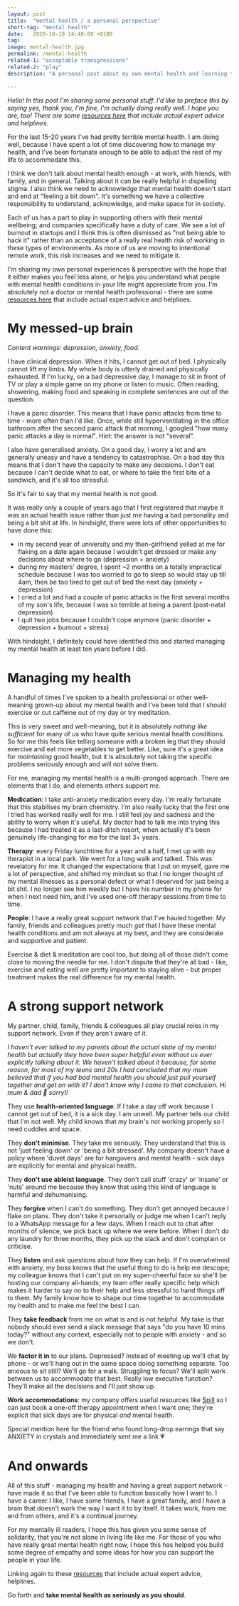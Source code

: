 ```yaml
---
layout: post
title:  "mental health / a personal perspective"
short-tag: "mental health"
date:   2020-10-10 14:40:00 +0100
tag: 
image: mental-health.jpg
permalink: /mental-health
related-1: "acceptable transgressions"
related-2: "play"
description: "A personal post about my own mental health and learning to manage it."

---
```


*Hello! In this post I'm sharing some personal stuff. I'd like to preface this by saying yes, thank you, I'm fine, I'm actually doing really well. I hope you are, too! There are some [resources here](https://sanctus.io/directory/) that include actual expert advice and helplines.*

For the last 15-20 years I've had pretty terrible mental health. I am doing well, because I have spent a lot of time discovering how to manage my health, and I've been fortunate enough to be able to adjust the rest of my life to accommodate this.

I think we don't talk about mental health enough - at work, with friends, with family, and in general. Talking about it can be really helpful in dispelling stigma. I also think we need to acknowledge that mental health doesn't start and end at "feeling a bit down". It's something we have a collective responsibility to understand, acknowledge, and make space for in society. 

Each of us has a part to play in supporting others with their mental wellbeing; and companies specifically have a duty of care. We see a lot of burnout in startups and I think this is often dismissed as "not being able to hack it" rather than an acceptance of a really real health risk of working in these types of environments. As more of us are moving to intentional remote work, this risk increases and we need to mitigate it.

I'm sharing my own personal experiences & perspective with the hope that it either makes you feel less alone, or helps you understand what people with mental health conditions in your life might appreciate from you. I'm absolutely not a doctor or mental health professional - there are some [resources here](https://sanctus.io/directory/) that include actual expert advice and helplines.

# My messed-up brain

*Content warnings: depression, anxiety, food.*

I have clinical depression. When it hits, I cannot get out of bed. I physically cannot lift my limbs. My whole body is utterly drained and physically exhausted. If I'm lucky, on a bad depressive day, I manage to sit in front of TV or play a simple game on my phone or listen to music. Often reading, showering, making food and speaking in complete sentences are out of the question.

I have a panic disorder. This means that I have panic attacks from time to time - more often than I'd like. Once, while still hyperventilating in the office bathroom after the second panic attack that morning, I googled "how many panic attacks a day is normal". Hint: the answer is not "several".

I also have generalised anxiety. On a good day, I worry a lot and am generally uneasy and have a tendency to catastrophise. On a bad day this means that I don't have the capacity to make any decisions. I don't eat because I can't decide what to eat, or where to take the first bite of a sandwich, and it's all too stressful.

So it's fair to say that my mental health is not good.

It was really only a couple of years ago that I first registered that maybe it was an actual health issue rather than just me having a bad personality and being a bit shit at life. In hindsight, there were lots of other opportunities to have done this:

- in my second year of university and my then-girlfriend yelled at me for flaking on a date again because I wouldn't get dressed or make any decisions about where to go (depression + anxiety)
- during my masters' degree, I spent ~2 months on a totally impractical schedule because I was too worried to go to sleep so would stay up till 4am, then be too tired to get out of bed the next day (anxiety + depression)
- I cried a lot and had a couple of panic attacks in the first several months of my son's life, because I was so terrible at being a parent (post-natal depression)
- I quit two jobs because I couldn't cope anymore (panic disorder + depression + burnout + stress)

With hindsight, I definitely could have identified this and started managing my mental health at least ten years before I did.

# Managing my health

A handful of times I've spoken to a health professional or other well-meaning grown-up about my mental health and I've been told that I should exercise or cut caffeine out of my day or try meditation.

This is very sweet and well-meaning, but it is absolutely *nothing like sufficient* for many of us who have quite serious mental health conditions. So for me this feels like telling someone with a broken leg that they should exercise and eat more vegetables to get better. Like, sure it's a great idea for *maintaining* good health, but it is absolutely not taking the specific problems seriously enough and will not solve them.

For me, managing my mental health is a multi-pronged approach. There are elements that I do, and elements others support me.

**Medication**: I take anti-anxiety medication every day. I'm really fortunate that this stabilises my brain chemistry. I'm also really lucky that the first one I tried has worked really well for me. I still feel joy and sadness and the ability to worry when it's useful. My doctor had to talk me into trying this because I had treated it as a last-ditch resort, when actually it's been genuinely life-changing for me for the last 3+ years.

**Therapy**: every Friday lunchtime for a year and a half, I met up with my therapist in a local park. We went for a long walk and talked. This was revelatory for me. It changed the expectations that I put on myself, gave me a lot of perspective, and shifted my mindset so that I no longer thought of my mental illnesses as a personal defect or what I deserved for just being a bit shit. I no longer see him weekly but I have his number in my phone for when I next need him, and I've used one-off therapy sessions from time to time.

**People**: I have a really great support network that I've hauled together. My family, friends and colleagues pretty much *get* that I have these mental health conditions and am not always at my best, and they are considerate and supportive and patient.

Exercise & diet & meditation are cool too, but doing all of those didn't come close to moving the needle for me. I don't dispute that they're all bad - like, exercise and eating well are pretty important to staying alive - but proper treatment makes the real difference for my mental health.

# A strong support network

My partner, child, family, friends & colleagues all play crucial roles in my support network. Even if they aren't aware of it.

*I haven't ever talked to my parents about the actual state of my mental health but actually they have been super helpful even without us ever explicitly talking about it. We haven't talked about it because, for some reason, for most of my teens and 20s I had concluded that my mum believed that if you had bad mental health you should just pull yourself together and get on with it? I don't know why I came to that conclusion. Hi mum & dad 👋 sorry!!*

They use **health-oriented language**. If I take a day off work because I cannot get out of bed, it is a sick day. I am unwell. My partner tells our child that I'm not well. My child knows that my brain's not working properly so I need cuddles and space.

They **don't minimise**. They take me seriously. They understand that this is not 'just feeling down' or 'being a bit stressed'. My company doesn't have a policy where 'duvet days' are for hangovers and mental health - sick days are explicitly for mental and physical health.

They **don't use ableist language**. They don't call stuff 'crazy' or 'insane' or 'nuts' around me because they know that using this kind of language is harmful and dehumanising.

They **forgive** when I can't do something. They don't get annoyed because I flake on plans. They don't take it personally or judge me when I can't reply to a WhatsApp message for a few days. When I reach out to chat after months of silence, we pick back up where we were before. When I don't do any laundry for three months, they pick up the slack and don't complain or criticise.

They **listen** and ask questions about how they can help. If I'm overwhelmed with anxiety, my boss knows that the useful thing to do is help me descope; my colleague knows that I can't put on my super-cheerful face so she'll be hosting our company all-hands; my team offer really specific help which makes it harder to say no to their help and less stressful to hand things off to them. My family know how to shape our time together to accommodate my health and to make me feel the best I can.

They **take feedback** from me on what is and is not helpful. My take is that nobody should ever send a slack message that says "do you have 10 mins today?" without any context, especially not to people with anxiety - and so we don't. 

We **factor it in** to our plans. Depressed? Instead of meeting up we'll chat by phone - or we'll hang out in the same space doing something separate. Too anxious to sit still? We'll go for a walk. Struggling to focus? We'll split work between us to accommodate that best. Really low executive function? They'll make all the decisions and I'll just show up.

**Work accommodations**: my company offers useful resources like [Spill](http://spill.chat) so I can just book a one-off therapy appointment when I want one; they're explicit that sick days are for physical *and* mental health.

Special mention here for the friend who found long-drop earrings that say ANXIETY in crystals and immediately sent me a link 💗

# And onwards

All of this stuff - managing my health and having a great support network - have made it so that I've been able to function basically how I want to. I have a career I like, I have some friends, I have a great family, and I have a brain that doesn't work the way I want it to by itself. It takes work, from me and from others, and it's a continual journey.

For my mentally ill readers, I hope this has given you some sense of solidarity, that you're not alone in living life like me. For those of you who have really great mental health right now, I hope this has helped you build some degree of empathy and some ideas for how you can support the people in your life.

Linking again to these [resources](https://sanctus.io/directory/) that include actual expert advice, helplines.

Go forth and **take mental health as seriously as you should**.